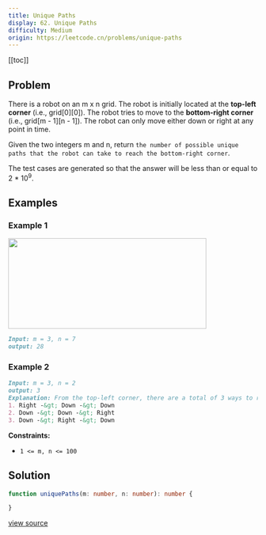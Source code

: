 ```yaml
---
title: Unique Paths
display: 62. Unique Paths
difficulty: Medium
origin: https://leetcode.cn/problems/unique-paths
---
```


[[toc]]

## Problem

There is a robot on an m x n grid. The robot is initially located at the **top-left corner** (i.e., grid[0][0]). The robot tries to move to the **bottom-right corner** (i.e., grid[m - 1][n - 1]). The robot can only move either down or right at any point in time.

Given the two integers m and n, return `the number of possible unique paths that the robot can take to reach the bottom-right corner`.

The test cases are generated so that the answer will be less than or equal to 2 * 10<sup>9</sup>.

## Examples

### Example 1

<img src="https://assets.leetcode.com/uploads/2018/10/22/robot_maze.png" style="width: 400px; height: 183px;" />

```md
Input: m = 3, n = 7
output: 28
```

### Example 2

```md
Input: m = 3, n = 2
output: 3
Explanation: From the top-left corner, there are a total of 3 ways to reach the bottom-right corner:
1. Right -&gt; Down -&gt; Down
2. Down -&gt; Down -&gt; Right
3. Down -&gt; Right -&gt; Down
```

**Constraints:**

- <code>1 &lt;= m, n &lt;= 100</code>

## Solution

```ts
function uniquePaths(m: number, n: number): number {

}
```

[view source](https://leetcode.cn/problems/unique-paths)
